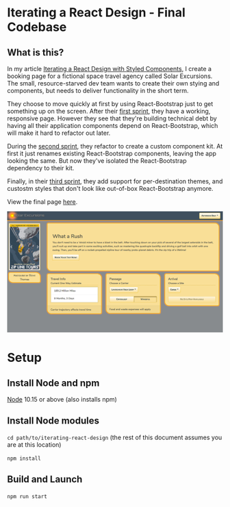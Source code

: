 # Iterating a React Design - Final Codebase
## What is this?
In my article [Iterating a React Design with Styled Components](https://css-tricks.com/iterating-a-react-design-with-styled-components/), I create a booking page for a fictional space travel agency called Solar Excursions. The small, resource-starved dev team wants to create their own stying and components, but needs to deliver functionality in the short term. 

They choose to move quickly at first by using React-Bootstrap just to get something up on the screen. After their [first sprint](https://codesandbox.io/s/38my744q5m), they have a working, responsive page. However they see that they're building technical debt by having all their application components depend on React-Bootstrap, which will make it hard to refactor out later. 

During the [second sprint](https://codesandbox.io/s/xlrvn41n6p), they refactor to create a custom component kit. At first it just renames existing React-Bootstrap components, leaving the app looking the same. But now they've isolated the React-Bootstrap dependency to their kit. 

Finally, in their [third sprint](https://codesandbox.io/s/j7w7v4k67y), they add support for per-destination themes, and custostm styles that don't look like out-of-box React-Bootstrap anymore. 

View the final page [here](https://j7w7v4k67y.codesandbox.io/).

![Solar Excursions](SolarExcursions.png)

# Setup
## Install Node and npm
[Node](https://nodejs.org/en/download/) 10.15 or above (also installs npm)

## Install Node modules
`cd path/to/iterating-react-design` (the rest of this document assumes you are at this location)

`npm install`

## Build and Launch
`npm run start`
